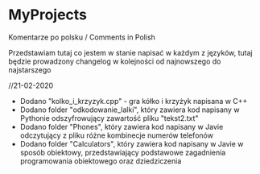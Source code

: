 # MyProjects
Komentarze po polsku / Comments in Polish

Przedstawiam tutaj co jestem w stanie napisać w każdym z języków, tutaj będzie prowadzony changelog w kolejności 
od najnowszego do najstarszego

//21-02-2020

- Dodano "kolko_i_krzyzyk.cpp" - gra kółko i krzyżyk napisana w C++
- Dodano folder "odkodowanie_lalki", który zawiera kod napisany w Pythonie odszyfrowujący zawartość pliku "tekst2.txt"
- Dodano folder "Phones", który zawiera kod napisany w Javie odczytujący z pliku różne kombinecje numerów telefonów
- Dodano folder "Calculators", który zawiera kod napisany w Javie w sposób obiektowy, przedstawiający podstawowe zagadnienia programowania obiektowego oraz dziedziczenia
